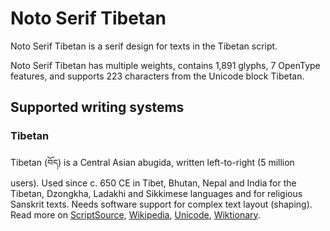 
# Noto Serif Tibetan

Noto Serif Tibetan is a serif design for texts in the Tibetan script. 

Noto Serif Tibetan has multiple weights, contains 1,891 glyphs, 7 OpenType features, and supports 223 characters from the Unicode block Tibetan.


## Supported writing systems


### Tibetan

Tibetan (བོད) is a Central Asian abugida, written left-to-right (5 million users). Used since c. 650 CE in Tibet, Bhutan, Nepal and India for the Tibetan, Dzongkha, Ladakhi and Sikkimese languages and for religious Sanskrit texts. Needs software support for complex text layout (shaping). Read more on [ScriptSource](https://scriptsource.org/scr/Tibt), [Wikipedia](https://en.wikipedia.org/wiki/ISO_15924:Tibt), [Unicode](https://www.unicode.org/versions/Unicode13.0.0/ch13.pdf#G31615), [Wiktionary](https://en.wiktionary.org/wiki/Category:Tibetan_script).

